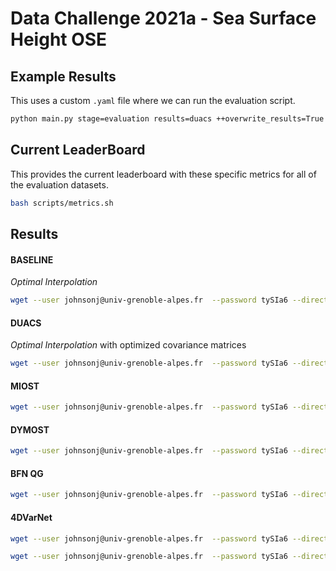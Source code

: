 # Data Challenge 2021a - Sea Surface Height OSE


## Example Results 

This uses a custom `.yaml` file where we can run the evaluation script.

```bash
python main.py stage=evaluation results=duacs ++overwrite_results=True
```

## Current LeaderBoard 

This provides the current leaderboard with these specific metrics for all of the evaluation datasets.

```bash
bash scripts/metrics.sh
```


## Results


#### BASELINE

*Optimal Interpolation*

```bash
wget --user johnsonj@univ-grenoble-alpes.fr  --password tySIa6 --directory-prefix=/gpfswork/rech/yrf/commun/data_challenges/dc21a_ose/test/results "https://tds.aviso.altimetry.fr/thredds/fileServer/2021a-SSH-mapping-OSE-grid-data/OSE_ssh_mapping_BASELINE.nc"
```

#### DUACS

*Optimal Interpolation* with optimized covariance matrices

```bash
wget --user johnsonj@univ-grenoble-alpes.fr  --password tySIa6 --directory-prefix=/gpfswork/rech/yrf/commun/data_challenges/dc21a_ose/test/results "https://tds.aviso.altimetry.fr/thredds/fileServer/2021a-SSH-mapping-OSE-grid-data/OSE_ssh_mapping_DUACS.nc"
```

#### MIOST


```bash
wget --user johnsonj@univ-grenoble-alpes.fr  --password tySIa6 --directory-prefix=/gpfswork/rech/yrf/commun/data_challenges/dc21a_ose/test/results "https://tds.aviso.altimetry.fr/thredds/fileServer/2021a-SSH-mapping-OSE-grid-data/OSE_ssh_mapping_MIOST.nc"
```

#### DYMOST


```bash
wget --user johnsonj@univ-grenoble-alpes.fr  --password tySIa6 --directory-prefix=/gpfswork/rech/yrf/commun/data_challenges/dc21a_ose/test/results "https://tds.aviso.altimetry.fr/thredds/fileServer/2021a-SSH-mapping-OSE-grid-data/OSE_ssh_mapping_DYMOST.nc"
```

#### BFN QG


```bash
wget --user johnsonj@univ-grenoble-alpes.fr  --password tySIa6 --directory-prefix=/gpfswork/rech/yrf/commun/data_challenges/dc21a_ose/test/results "https://tds.aviso.altimetry.fr/thredds/fileServer/2021a-SSH-mapping-OSE-grid-data/OSE_ssh_mapping_BFN.nc"
```


#### 4DVarNet

```bash
wget --user johnsonj@univ-grenoble-alpes.fr  --password tySIa6 --directory-prefix=/gpfswork/rech/yrf/commun/data_challenges/dc21a_ose/test/results "https://tds.aviso.altimetry.fr/thredds/fileServer/2021a-SSH-mapping-OSE-grid-data/OSE_ssh_mapping_4dvarNet.nc"
```


```bash
wget --user johnsonj@univ-grenoble-alpes.fr  --password tySIa6 --directory-prefix=/gpfswork/rech/yrf/commun/data_challenges/dc21a_ose/test/results "https://tds.aviso.altimetry.fr/thredds/fileServer/2021a-SSH-mapping-OSE-grid-data/OSE_ssh_mapping_4dvarNet_2022.nc"
```